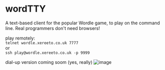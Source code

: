 # wordTTY

A text-based client for the popular Wordle game, to play on the command line. Real programmers don't need browsers! 

play remotely:  
`telnet wordle.xereeto.co.uk 7777 `  
or  
`ssh play@wordle.xereeto.co.uk -p 9999`

dial-up version coming soom (yes, really)
![image](https://user-images.githubusercontent.com/4806744/152666421-ca5dd7a1-6da2-475d-9aa1-377486a37ed6.png)
